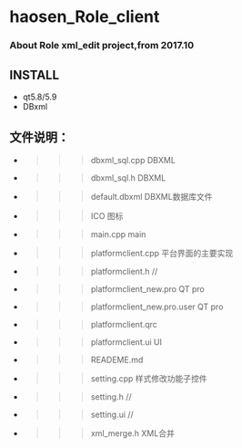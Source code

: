 # haosen_Role_client
### About Role xml_edit project,from 2017.10
## INSTALL
* qt5.8/5.9
* DBxml
## 文件说明：
* >>>dbxml_sql.cpp			DBXML
* >>> dbxml_sql.h			DBXML
* >>> default.dbxml			DBXML数据库文件
* >>> ICO				图标
* >>> main.cpp				main
* >>> platformclient.cpp		平台界面的主要实现
* >>> platformclient.h			//
* >>> platformclient_new.pro		QT pro
* >>> platformclient_new.pro.user	QT pro
* >>> platformclient.qrc
* >>> platformclient.ui			UI
* >>> READEME.md
* >>> setting.cpp			样式修改功能子控件
* >>> setting.h				//
* >>> setting.ui			//
* >>> xml_merge.h			XML合并
